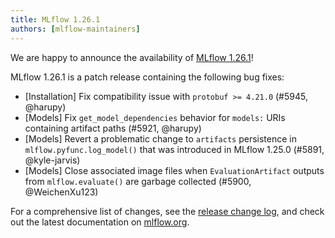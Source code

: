 ```yaml
---
title: MLflow 1.26.1
authors: [mlflow-maintainers]
---
```


We are happy to announce the availability of [MLflow 1.26.1](https://github.com/mlflow/mlflow/releases/tag/v1.26.1)!

MLflow 1.26.1 is a patch release containing the following bug fixes:

- [Installation] Fix compatibility issue with `protobuf >= 4.21.0` (#5945, @harupy)
- [Models] Fix `get_model_dependencies` behavior for `models:` URIs containing artifact paths (#5921, @harupy)
- [Models] Revert a problematic change to `artifacts` persistence in `mlflow.pyfunc.log_model()` that was introduced in MLflow 1.25.0 (#5891, @kyle-jarvis)
- [Models] Close associated image files when `EvaluationArtifact` outputs from `mlflow.evaluate()` are garbage collected (#5900, @WeichenXu123)

For a comprehensive list of changes, see the [release change log](https://github.com/mlflow/mlflow/releases/tag/v1.26.1), and check out the latest documentation on [mlflow.org](http://mlflow.org/).
